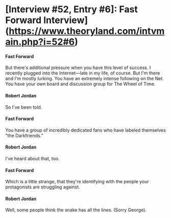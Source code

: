 # [Interview #52, Entry #6]: Fast Forward Interview](https://www.theoryland.com/intvmain.php?i=52#6)

#### Fast Forward

But there's additional pressure when you have this level of success. I recently plugged into the Internet—late in my life, of course. But I'm there and I'm mostly lurking. You have an extremely intense following on the Net. You have your own board and discussion group for The Wheel of Time.

#### Robert Jordan

So I've been told.

#### Fast Forward

You have a group of incredibly dedicated fans who have labeled themselves "the Darkfriends."

#### Robert Jordan

I've heard about that, too.

#### Fast Forward

Which is a little strange, that they're identifying with the people your protagonists are struggling against.

#### Robert Jordan

Well, some people think the snake has all the lines. (Sorry George).

